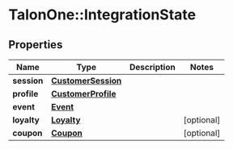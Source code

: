 # TalonOne::IntegrationState

## Properties
Name | Type | Description | Notes
------------ | ------------- | ------------- | -------------
**session** | [**CustomerSession**](CustomerSession.md) |  | 
**profile** | [**CustomerProfile**](CustomerProfile.md) |  | 
**event** | [**Event**](Event.md) |  | 
**loyalty** | [**Loyalty**](Loyalty.md) |  | [optional] 
**coupon** | [**Coupon**](Coupon.md) |  | [optional] 


